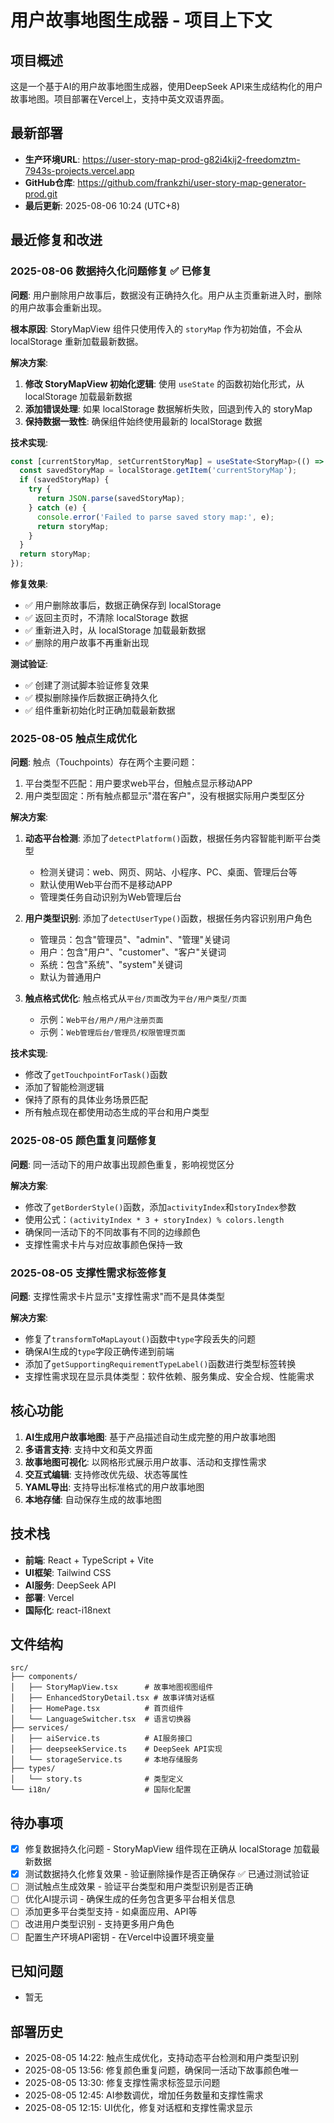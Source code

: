 # 用户故事地图生成器 - 项目上下文

## 项目概述
这是一个基于AI的用户故事地图生成器，使用DeepSeek API来生成结构化的用户故事地图。项目部署在Vercel上，支持中英文双语界面。

## 最新部署
- **生产环境URL**: https://user-story-map-prod-g82i4kij2-freedomztm-7943s-projects.vercel.app
- **GitHub仓库**: https://github.com/frankzhi/user-story-map-generator-prod.git
- **最后更新**: 2025-08-06 10:24 (UTC+8)

## 最近修复和改进

### 2025-08-06 数据持久化问题修复 ✅ 已修复
**问题**: 用户删除用户故事后，数据没有正确持久化。用户从主页重新进入时，删除的用户故事会重新出现。

**根本原因**: StoryMapView 组件只使用传入的 `storyMap` 作为初始值，不会从 localStorage 重新加载最新数据。

**解决方案**:
1. **修改 StoryMapView 初始化逻辑**: 使用 `useState` 的函数初始化形式，从 localStorage 加载最新数据
2. **添加错误处理**: 如果 localStorage 数据解析失败，回退到传入的 storyMap
3. **保持数据一致性**: 确保组件始终使用最新的 localStorage 数据

**技术实现**:
```typescript
const [currentStoryMap, setCurrentStoryMap] = useState<StoryMap>(() => {
  const savedStoryMap = localStorage.getItem('currentStoryMap');
  if (savedStoryMap) {
    try {
      return JSON.parse(savedStoryMap);
    } catch (e) {
      console.error('Failed to parse saved story map:', e);
      return storyMap;
    }
  }
  return storyMap;
});
```

**修复效果**:
- ✅ 用户删除故事后，数据正确保存到 localStorage
- ✅ 返回主页时，不清除 localStorage 数据
- ✅ 重新进入时，从 localStorage 加载最新数据
- ✅ 删除的用户故事不再重新出现

**测试验证**:
- ✅ 创建了测试脚本验证修复效果
- ✅ 模拟删除操作后数据正确持久化
- ✅ 组件重新初始化时正确加载最新数据

### 2025-08-05 触点生成优化
**问题**: 触点（Touchpoints）存在两个主要问题：
1. 平台类型不匹配：用户要求web平台，但触点显示移动APP
2. 用户类型固定：所有触点都显示"潜在客户"，没有根据实际用户类型区分

**解决方案**:
1. **动态平台检测**: 添加了`detectPlatform()`函数，根据任务内容智能判断平台类型
   - 检测关键词：web、网页、网站、小程序、PC、桌面、管理后台等
   - 默认使用Web平台而不是移动APP
   - 管理类任务自动识别为Web管理后台

2. **用户类型识别**: 添加了`detectUserType()`函数，根据任务内容识别用户角色
   - 管理员：包含"管理员"、"admin"、"管理"关键词
   - 用户：包含"用户"、"customer"、"客户"关键词  
   - 系统：包含"系统"、"system"关键词
   - 默认为普通用户

3. **触点格式优化**: 触点格式从`平台/页面`改为`平台/用户类型/页面`
   - 示例：`Web平台/用户/用户注册页面`
   - 示例：`Web管理后台/管理员/权限管理页面`

**技术实现**:
- 修改了`getTouchpointForTask()`函数
- 添加了智能检测逻辑
- 保持了原有的具体业务场景匹配
- 所有触点现在都使用动态生成的平台和用户类型

### 2025-08-05 颜色重复问题修复
**问题**: 同一活动下的用户故事出现颜色重复，影响视觉区分

**解决方案**:
- 修改了`getBorderStyle()`函数，添加`activityIndex`和`storyIndex`参数
- 使用公式：`(activityIndex * 3 + storyIndex) % colors.length`
- 确保同一活动下的不同故事有不同的边缘颜色
- 支撑性需求卡片与对应故事颜色保持一致

### 2025-08-05 支撑性需求标签修复
**问题**: 支撑性需求卡片显示"支撑性需求"而不是具体类型

**解决方案**:
- 修复了`transformToMapLayout()`函数中`type`字段丢失的问题
- 确保AI生成的`type`字段正确传递到前端
- 添加了`getSupportingRequirementTypeLabel()`函数进行类型标签转换
- 支撑性需求现在显示具体类型：软件依赖、服务集成、安全合规、性能需求

## 核心功能
1. **AI生成用户故事地图**: 基于产品描述自动生成完整的用户故事地图
2. **多语言支持**: 支持中文和英文界面
3. **故事地图可视化**: 以网格形式展示用户故事、活动和支撑性需求
4. **交互式编辑**: 支持修改优先级、状态等属性
5. **YAML导出**: 支持导出标准格式的用户故事地图
6. **本地存储**: 自动保存生成的故事地图

## 技术栈
- **前端**: React + TypeScript + Vite
- **UI框架**: Tailwind CSS
- **AI服务**: DeepSeek API
- **部署**: Vercel
- **国际化**: react-i18next

## 文件结构
```
src/
├── components/
│   ├── StoryMapView.tsx      # 故事地图视图组件
│   ├── EnhancedStoryDetail.tsx # 故事详情对话框
│   ├── HomePage.tsx          # 首页组件
│   └── LanguageSwitcher.tsx  # 语言切换器
├── services/
│   ├── aiService.ts          # AI服务接口
│   ├── deepseekService.ts    # DeepSeek API实现
│   └── storageService.ts     # 本地存储服务
├── types/
│   └── story.ts              # 类型定义
└── i18n/                     # 国际化配置
```

## 待办事项
- [x] 修复数据持久化问题 - StoryMapView 组件现在正确从 localStorage 加载最新数据
- [x] 测试数据持久化修复效果 - 验证删除操作是否正确保存 ✅ 已通过测试验证
- [ ] 测试触点生成效果 - 验证平台类型和用户类型识别是否正确
- [ ] 优化AI提示词 - 确保生成的任务包含更多平台相关信息
- [ ] 添加更多平台类型支持 - 如桌面应用、API等
- [ ] 改进用户类型识别 - 支持更多用户角色
- [ ] 配置生产环境API密钥 - 在Vercel中设置环境变量

## 已知问题
- 暂无

## 部署历史
- 2025-08-05 14:22: 触点生成优化，支持动态平台检测和用户类型识别
- 2025-08-05 13:56: 修复颜色重复问题，确保同一活动下故事颜色唯一
- 2025-08-05 13:30: 修复支撑性需求标签显示问题
- 2025-08-05 12:45: AI参数调优，增加任务数量和支撑性需求
- 2025-08-05 12:15: UI优化，修复对话框和支撑性需求显示 